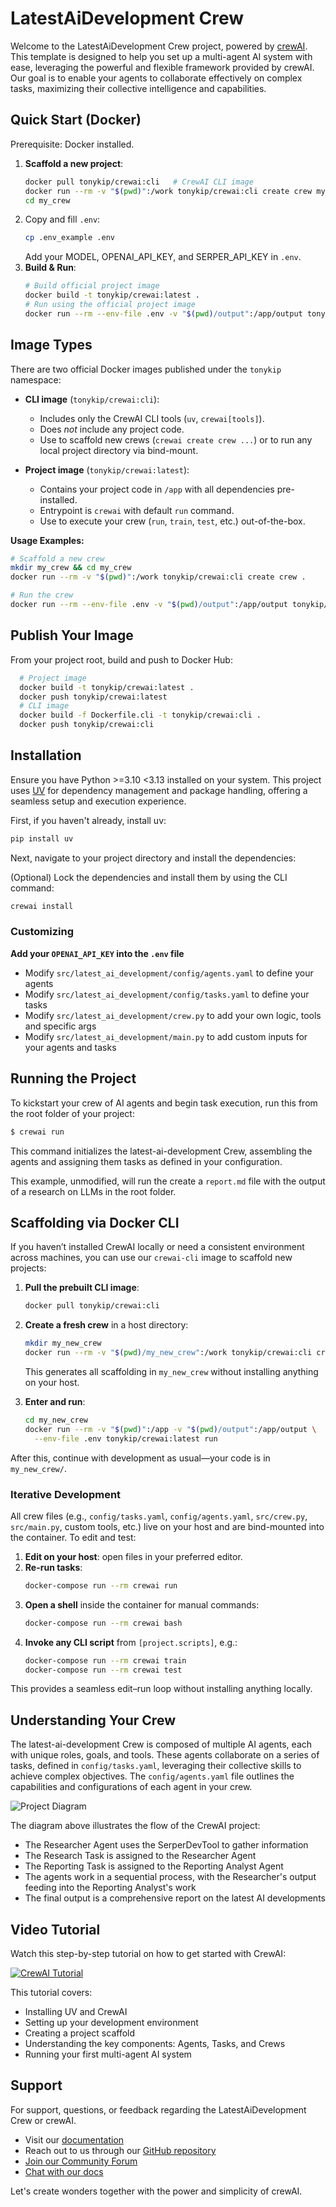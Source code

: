 # LatestAiDevelopment Crew

Welcome to the LatestAiDevelopment Crew project, powered by [crewAI](https://crewai.com). This template is designed to help you set up a multi-agent AI system with ease, leveraging the powerful and flexible framework provided by crewAI. Our goal is to enable your agents to collaborate effectively on complex tasks, maximizing their collective intelligence and capabilities.

## Quick Start (Docker)

Prerequisite: Docker installed.

1. **Scaffold a new project**:
   ```bash
   docker pull tonykip/crewai:cli   # CrewAI CLI image
   docker run --rm -v "$(pwd)":/work tonykip/crewai:cli create crew my_crew
   cd my_crew
   ```
2. Copy and fill `.env`:
   ```bash
   cp .env_example .env
   ```
   Add your MODEL, OPENAI_API_KEY, and SERPER_API_KEY in `.env`.
3. **Build & Run**:
   ```bash
   # Build official project image
   docker build -t tonykip/crewai:latest .
   # Run using the official project image
   docker run --rm --env-file .env -v "$(pwd)/output":/app/output tonykip/crewai:latest run
   ```

## Image Types

There are two official Docker images published under the `tonykip` namespace:

- **CLI image** (`tonykip/crewai:cli`):
  - Includes only the CrewAI CLI tools (`uv`, `crewai[tools]`).
  - Does _not_ include any project code.
  - Use to scaffold new crews (`crewai create crew ...`) or to run any local project directory via bind-mount.

- **Project image** (`tonykip/crewai:latest`):
  - Contains your project code in `/app` with all dependencies pre-installed.
  - Entrypoint is `crewai` with default `run` command.
  - Use to execute your crew (`run`, `train`, `test`, etc.) out-of-the-box.

**Usage Examples:**

```bash
# Scaffold a new crew
mkdir my_crew && cd my_crew
docker run --rm -v "$(pwd)":/work tonykip/crewai:cli create crew .

# Run the crew
docker run --rm --env-file .env -v "$(pwd)/output":/app/output tonykip/crewai:latest
```

## Publish Your Image

From your project root, build and push to Docker Hub:
```bash
  # Project image
  docker build -t tonykip/crewai:latest .
  docker push tonykip/crewai:latest
  # CLI image
  docker build -f Dockerfile.cli -t tonykip/crewai:cli .
  docker push tonykip/crewai:cli
```

## Installation

Ensure you have Python >=3.10 <3.13 installed on your system. This project uses [UV](https://docs.astral.sh/uv/) for dependency management and package handling, offering a seamless setup and execution experience.

First, if you haven't already, install uv:

```bash
pip install uv
```

Next, navigate to your project directory and install the dependencies:

(Optional) Lock the dependencies and install them by using the CLI command:
```bash
crewai install
```
### Customizing

**Add your `OPENAI_API_KEY` into the `.env` file**

- Modify `src/latest_ai_development/config/agents.yaml` to define your agents
- Modify `src/latest_ai_development/config/tasks.yaml` to define your tasks
- Modify `src/latest_ai_development/crew.py` to add your own logic, tools and specific args
- Modify `src/latest_ai_development/main.py` to add custom inputs for your agents and tasks

## Running the Project

To kickstart your crew of AI agents and begin task execution, run this from the root folder of your project:

```bash
$ crewai run
```

This command initializes the latest-ai-development Crew, assembling the agents and assigning them tasks as defined in your configuration.

This example, unmodified, will run the create a `report.md` file with the output of a research on LLMs in the root folder.

## Scaffolding via Docker CLI

If you haven’t installed CrewAI locally or need a consistent environment across machines, you can use our `crewai-cli` image to scaffold new projects:

1. **Pull the prebuilt CLI image**:

    ```bash
    docker pull tonykip/crewai:cli
    ```

2. **Create a fresh crew** in a host directory:

    ```bash
    mkdir my_new_crew
    docker run --rm -v "$(pwd)/my_new_crew":/work tonykip/crewai:cli create crew my_new_crew
    ```

   This generates all scaffolding in `my_new_crew` without installing anything on your host.

3. **Enter and run**:

    ```bash
    cd my_new_crew
    docker run --rm -v "$(pwd)":/app -v "$(pwd)/output":/app/output \
      --env-file .env tonykip/crewai:latest run
    ```

After this, continue with development as usual—your code is in `my_new_crew/`.

### Iterative Development

All crew files (e.g., `config/tasks.yaml`, `config/agents.yaml`, `src/crew.py`, `src/main.py`, custom tools, etc.) live on your host and are bind-mounted into the container. To edit and test:

1. **Edit on your host**: open files in your preferred editor.
2. **Re-run tasks**:
   ```bash
   docker-compose run --rm crewai run
   ```
3. **Open a shell** inside the container for manual commands:
   ```bash
   docker-compose run --rm crewai bash
   ```
4. **Invoke any CLI script** from `[project.scripts]`, e.g.: 
   ```bash
   docker-compose run --rm crewai train
   docker-compose run --rm crewai test
   ```

This provides a seamless edit–run loop without installing anything locally.

## Understanding Your Crew

The latest-ai-development Crew is composed of multiple AI agents, each with unique roles, goals, and tools. These agents collaborate on a series of tasks, defined in `config/tasks.yaml`, leveraging their collective skills to achieve complex objectives. The `config/agents.yaml` file outlines the capabilities and configurations of each agent in your crew.

![Project Diagram](project_diagram-1.png)

The diagram above illustrates the flow of the CrewAI project:
- The Researcher Agent uses the SerperDevTool to gather information
- The Research Task is assigned to the Researcher Agent
- The Reporting Task is assigned to the Reporting Analyst Agent
- The agents work in a sequential process, with the Researcher's output feeding into the Reporting Analyst's work
- The final output is a comprehensive report on the latest AI developments

## Video Tutorial

Watch this step-by-step tutorial on how to get started with CrewAI:

[![CrewAI Tutorial](https://img.youtube.com/vi/-kSOTtYzgEw/0.jpg)](https://youtu.be/-kSOTtYzgEw)

This tutorial covers:
- Installing UV and CrewAI
- Setting up your development environment
- Creating a project scaffold
- Understanding the key components: Agents, Tasks, and Crews
- Running your first multi-agent AI system

## Support

For support, questions, or feedback regarding the LatestAiDevelopment Crew or crewAI.
- Visit our [documentation](https://docs.crewai.com)
- Reach out to us through our [GitHub repository](https://github.com/joaomdmoura/crewai)
- [Join our Community Forum](https://community.crewai.com/)
- [Chat with our docs](https://chatg.pt/DWjSBZn)

Let's create wonders together with the power and simplicity of crewAI.
